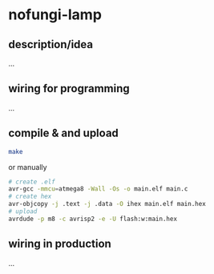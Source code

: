 # nofungi-lamp

## description/idea

...

## wiring for programming

...

## compile & and upload

```bash
make
```

or manually

```bash
# create .elf
avr-gcc -mmcu=atmega8 -Wall -Os -o main.elf main.c
# create hex
avr-objcopy -j .text -j .data -O ihex main.elf main.hex
# upload
avrdude -p m8 -c avrisp2 -e -U flash:w:main.hex 
```

## wiring in production

...

